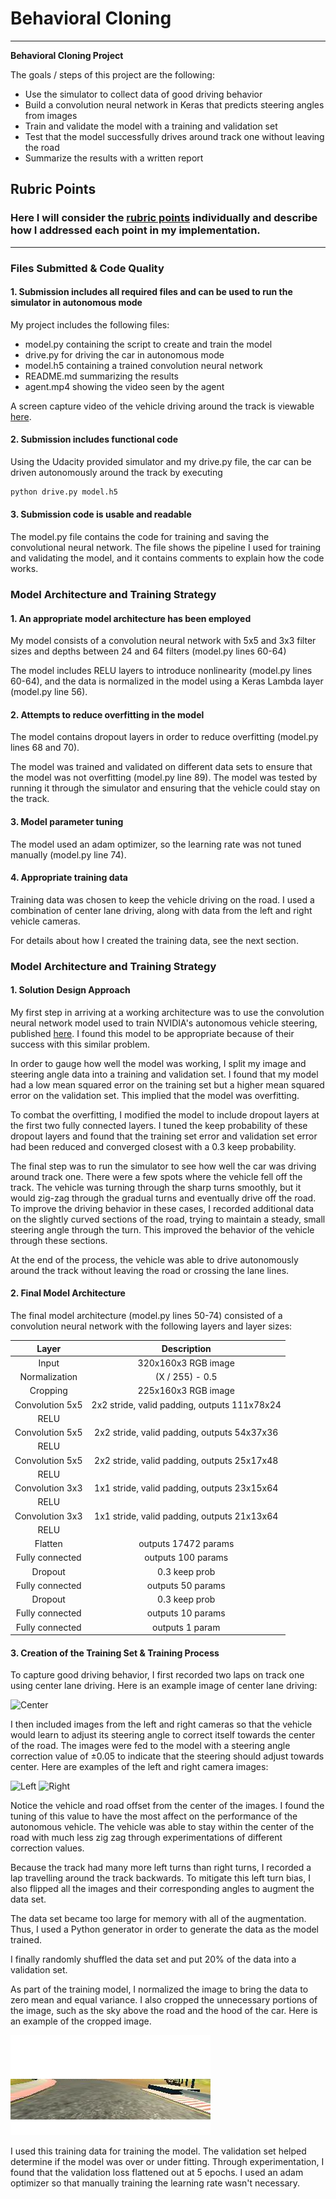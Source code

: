 # **Behavioral Cloning** 

---

**Behavioral Cloning Project**

The goals / steps of this project are the following:
* Use the simulator to collect data of good driving behavior
* Build a convolution neural network in Keras that predicts steering angles from images
* Train and validate the model with a training and validation set
* Test that the model successfully drives around track one without leaving the road
* Summarize the results with a written report


[//]: # (Image References)
[center]: ./data/IMG/center_2016_12_01_13_33_22_111.jpg "Center"
[left]: ./data/IMG/left_2016_12_01_13_36_04_931.jpg "Left"
[right]: ./data/IMG/right_2016_12_01_13_38_13_946.jpg "Right"
[cropped]: ./cropped.png "Cropped"

## Rubric Points
### Here I will consider the [rubric points](https://review.udacity.com/#!/rubrics/432/view) individually and describe how I addressed each point in my implementation.  

---
### Files Submitted & Code Quality

#### 1. Submission includes all required files and can be used to run the simulator in autonomous mode

My project includes the following files:
* model.py containing the script to create and train the model
* drive.py for driving the car in autonomous mode
* model.h5 containing a trained convolution neural network 
* README.md summarizing the results
* agent.mp4 showing the video seen by the agent

A screen capture video of the vehicle driving around the track is viewable [here](https://youtu.be/KOkM3KufboY).

#### 2. Submission includes functional code
Using the Udacity provided simulator and my drive.py file, the car can be driven autonomously around the track by executing 
```sh
python drive.py model.h5
```

#### 3. Submission code is usable and readable

The model.py file contains the code for training and saving the convolutional neural network. The file shows the pipeline I used for training and validating the model, and it contains comments to explain how the code works.

### Model Architecture and Training Strategy

#### 1. An appropriate model architecture has been employed

My model consists of a convolution neural network with 5x5 and 3x3 filter sizes and depths between 24 and 64 filters (model.py lines 60-64) 

The model includes RELU layers to introduce nonlinearity (model.py lines 60-64), and the data is normalized in the model using a Keras Lambda layer (model.py line 56). 

#### 2. Attempts to reduce overfitting in the model

The model contains dropout layers in order to reduce overfitting (model.py lines 68 and 70). 

The model was trained and validated on different data sets to ensure that the model was not overfitting (model.py line 89). The model was tested by running it through the simulator and ensuring that the vehicle could stay on the track.

#### 3. Model parameter tuning

The model used an adam optimizer, so the learning rate was not tuned manually (model.py line 74).

#### 4. Appropriate training data

Training data was chosen to keep the vehicle driving on the road. I used a combination of center lane driving, along with data from the left and right vehicle cameras.

For details about how I created the training data, see the next section. 

### Model Architecture and Training Strategy

#### 1. Solution Design Approach

My first step in arriving at a working architecture was to use the convolution neural network model used to train NVIDIA's autonomous vehicle steering, published [here](https://devblogs.nvidia.com/parallelforall/deep-learning-self-driving-cars/). I found this model to be appropriate because of their success with this similar problem.

In order to gauge how well the model was working, I split my image and steering angle data into a training and validation set. I found that my model had a low mean squared error on the training set but a higher mean squared error on the validation set. This implied that the model was overfitting. 

To combat the overfitting, I modified the model to include dropout layers at the first two fully connected layers. I tuned the keep probability of these dropout layers and found that the training set error and validation set error had been reduced and converged closest with a 0.3 keep probability.

The final step was to run the simulator to see how well the car was driving around track one. There were a few spots where the vehicle fell off the track. The vehicle was turning through the sharp turns smoothly, but it would zig-zag through the gradual turns and eventually drive off the road. To improve the driving behavior in these cases, I recorded additional data on the slightly curved sections of the road, trying to maintain a steady, small steering angle through the turn. This improved the behavior of the vehicle through these sections.

At the end of the process, the vehicle was able to drive autonomously around the track without leaving the road or crossing the lane lines.

#### 2. Final Model Architecture

The final model architecture (model.py lines 50-74) consisted of a convolution neural network with the following layers and layer sizes:

| Layer         		    | Description	        					                | 
|:---------------------:|:---------------------------------------------:| 
| Input         		    | 320x160x3 RGB image   							          | 
| Normalization      	  | (X / 255) - 0.5  	                            |
| Cropping					    |	225x160x3 RGB image											      |
| Convolution 5x5	      | 2x2 stride, valid padding, outputs 111x78x24  |
| RELU          		    |         									                    |
| Convolution 5x5				| 2x2 stride, valid padding, outputs 54x37x36   |
|	RELU					        |	                  											      |
| Convolution 5x5				| 2x2 stride, valid padding, outputs 25x17x48   |
|	RELU					        |	                  											      |
| Convolution 3x3				| 1x1 stride, valid padding, outputs 23x15x64   |
|	RELU					        |	                  											      |
| Convolution 3x3				| 1x1 stride, valid padding, outputs 21x13x64   |
|	RELU					        |	                  											      |
|	Flatten					      |	outputs 17472 params            						  |
|	Fully connected				|	outputs 100 params											      |
|	Dropout          			|	0.3 keep prob                  								|
|	Fully connected				|	outputs 50 params											        |
|	Dropout          			|	0.3 keep prob                  								|
|	Fully connected				|	outputs 10 params											        |
|	Fully connected				|	outputs 1 param   										        |

#### 3. Creation of the Training Set & Training Process

To capture good driving behavior, I first recorded two laps on track one using center lane driving. Here is an example image of center lane driving:

![Center][center]

I then included images from the left and right cameras so that the vehicle would learn to adjust its steering angle to correct itself towards the center of the road. The images were fed to the model with a steering angle correction value of ±0.05 to indicate that the steering should adjust towards center. Here are examples of the left and right camera images:

![Left][left]
![Right][right]

Notice the vehicle and road offset from the center of the images. I found the tuning of this value to have the most affect on the performance of the autonomous vehicle. The vehicle was able to stay within the center of the road with much less zig zag through experimentations of different correction values. 

Because the track had many more left turns than right turns, I recorded a lap travelling around the track backwards. To mitigate this left turn bias, I also flipped all the images and their corresponding angles to augment the data set.

The data set became too large for memory with all of the augmentation. Thus, I used a Python generator in order to generate the data as the model trained. 

I finally randomly shuffled the data set and put 20% of the data into a validation set. 

As part of the training model, I normalized the image to bring the data to zero mean and equal variance. I also cropped the unnecessary portions of the image, such as the sky above the road and the hood of the car. Here is an example of the cropped image.

![Cropped][cropped]

I used this training data for training the model. The validation set helped determine if the model was over or under fitting. Through experimentation, I found that the validation loss flattened out at 5 epochs. I used an adam optimizer so that manually training the learning rate wasn't necessary.
